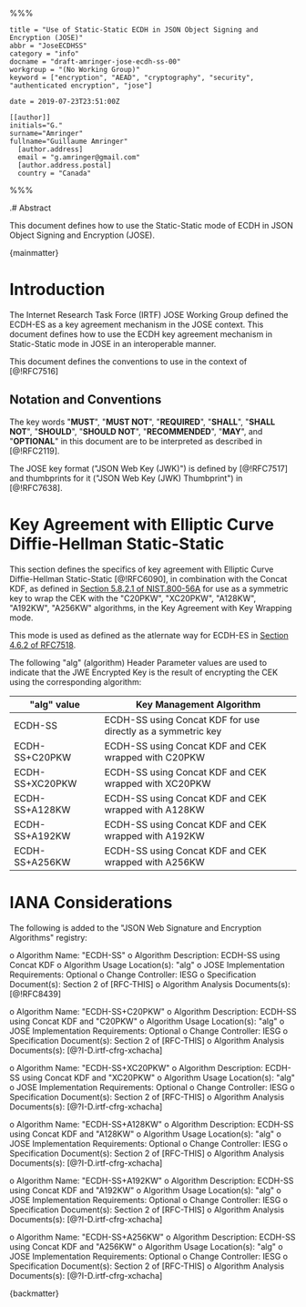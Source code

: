 %%%

    title = "Use of Static-Static ECDH in JSON Object Signing and Encryption (JOSE)"
    abbr = "JoseECDHSS"
    category = "info"
    docname = "draft-amringer-jose-ecdh-ss-00"
    workgroup = "(No Working Group)"
    keyword = ["encryption", "AEAD", "cryptography", "security", "authenticated encryption", "jose"]

    date = 2019-07-23T23:51:00Z

    [[author]]
    initials="G."
    surname="Amringer"
    fullname="Guillaume Amringer"
      [author.address]
      email = "g.amringer@gmail.com"
      [author.address.postal]
      country = "Canada"

%%%

.# Abstract

This document defines how to use the Static-Static mode of ECDH in JSON Object
Signing and Encryption (JOSE).

{mainmatter}

# Introduction

The Internet Research Task Force (IRTF) JOSE Working Group defined the ECDH-ES
as a key agreement mechanism in the JOSE context. This document defines how to
use the ECDH key agreement mechanism in Static-Static mode in JOSE in an
interoperable manner.

This document defines the conventions to use in the context of [@!RFC7516]

## Notation and Conventions

The key words "**MUST**", "**MUST NOT**", "**REQUIRED**", "**SHALL**",
"**SHALL NOT**", "**SHOULD**", "**SHOULD NOT**", "**RECOMMENDED**", "**MAY**",
and "**OPTIONAL**" in this document are to be interpreted as described in
[@!RFC2119].

The JOSE key format ("JSON Web Key (JWK)") is defined by [@!RFC7517] and
thumbprints for it ("JSON Web Key (JWK) Thumbprint") in [@!RFC7638].

# Key Agreement with Elliptic Curve Diffie-Hellman Static-Static

This section defines the specifics of key agreement with Elliptic Curve
Diffie-Hellman Static-Static [@!RFC6090], in combination with the Concat KDF,
as defined in
[Section 5.8.2.1 of NIST.800-56A](https://csrc.nist.gov/publications/detail/sp/800-56a/rev-3/final)
for use as a symmetric key to wrap the CEK with the "C20PKW", "XC20PKW",
"A128KW", "A192KW", "A256KW" algorithms, in the Key Agreement with Key Wrapping
mode.

This mode is used as defined as the atlernate way for ECDH-ES in
[Section 4.6.2 of RFC7518](https://tools.ietf.org/html/rfc7518#section-4.6.2).

The following "alg" (algorithm) Header Parameter values are used to indicate
that the JWE Encrypted Key is the result of encrypting the CEK using the
corresponding algorithm:

| "alg" value | Key Management Algorithm |
| ----------- | ------------------------ |
| ECDH-SS | ECDH-SS using Concat KDF for use directly as a symmetric key |
| ECDH-SS+C20PKW | ECDH-SS using Concat KDF and CEK wrapped with C20PKW |
| ECDH-SS+XC20PKW | ECDH-SS using Concat KDF and CEK wrapped with XC20PKW |
| ECDH-SS+A128KW | ECDH-SS using Concat KDF and CEK wrapped with A128KW |
| ECDH-SS+A192KW | ECDH-SS using Concat KDF and CEK wrapped with A192KW |
| ECDH-SS+A256KW | ECDH-SS using Concat KDF and CEK wrapped with A256KW |

# IANA Considerations

The following is added to the "JSON Web Signature and Encryption Algorithms"
registry:

o Algorithm Name: "ECDH-SS"
o Algorithm Description:  ECDH-SS using Concat KDF
o Algorithm Usage Location(s): "alg"
o JOSE Implementation Requirements: Optional
o Change Controller: IESG
o Specification Document(s): Section 2 of [RFC-THIS]
o Algorithm Analysis Documents(s): [@!RFC8439]

o Algorithm Name: "ECDH-SS+C20PKW"
o Algorithm Description:  ECDH-SS using Concat KDF and "C20PKW"
o Algorithm Usage Location(s): "alg"
o JOSE Implementation Requirements: Optional
o Change Controller: IESG
o Specification Document(s): Section 2 of [RFC-THIS]
o Algorithm Analysis Documents(s): [@?I-D.irtf-cfrg-xchacha]

o Algorithm Name: "ECDH-SS+XC20PKW"
o Algorithm Description:  ECDH-SS using Concat KDF and "XC20PKW"
o Algorithm Usage Location(s): "alg"
o JOSE Implementation Requirements: Optional
o Change Controller: IESG
o Specification Document(s): Section 2 of [RFC-THIS]
o Algorithm Analysis Documents(s): [@?I-D.irtf-cfrg-xchacha]

o Algorithm Name: "ECDH-SS+A128KW"
o Algorithm Description:  ECDH-SS using Concat KDF and "A128KW"
o Algorithm Usage Location(s): "alg"
o JOSE Implementation Requirements: Optional
o Change Controller: IESG
o Specification Document(s): Section 2 of [RFC-THIS]
o Algorithm Analysis Documents(s): [@?I-D.irtf-cfrg-xchacha]

o Algorithm Name: "ECDH-SS+A192KW"
o Algorithm Description:  ECDH-SS using Concat KDF and "A192KW"
o Algorithm Usage Location(s): "alg"
o JOSE Implementation Requirements: Optional
o Change Controller: IESG
o Specification Document(s): Section 2 of [RFC-THIS]
o Algorithm Analysis Documents(s): [@?I-D.irtf-cfrg-xchacha]

o Algorithm Name: "ECDH-SS+A256KW"
o Algorithm Description:  ECDH-SS using Concat KDF and "A256KW"
o Algorithm Usage Location(s): "alg"
o JOSE Implementation Requirements: Optional
o Change Controller: IESG
o Specification Document(s): Section 2 of [RFC-THIS]
o Algorithm Analysis Documents(s): [@?I-D.irtf-cfrg-xchacha]

{backmatter}
